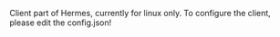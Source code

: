 Client part of Hermes, currently for linux only.
To configure the client, please edit the config.json!
